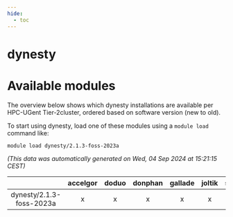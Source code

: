 ```yaml
---
hide:
  - toc
---
```


dynesty
=======

# Available modules


The overview below shows which dynesty installations are available per HPC-UGent Tier-2cluster, ordered based on software version (new to old).

To start using dynesty, load one of these modules using a `module load` command like:

```shell
module load dynesty/2.1.3-foss-2023a
```

*(This data was automatically generated on Wed, 04 Sep 2024 at 15:21:15 CEST)*  

| |accelgor|doduo|donphan|gallade|joltik|shinx|skitty|
| :---: | :---: | :---: | :---: | :---: | :---: | :---: | :---: |
|dynesty/2.1.3-foss-2023a|x|x|x|x|x|x|x|
